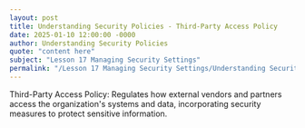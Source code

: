 ```yaml
---
layout: post
title: Understanding Security Policies - Third-Party Access Policy
date: 2025-01-10 12:00:00 -0000
author: Understanding Security Policies
quote: "content here"
subject: "Lesson 17 Managing Security Settings"
permalink: "/Lesson 17 Managing Security Settings/Understanding Security Policies/Understanding Security Policies - Third-Party Access Policy"
---
```


Third-Party Access Policy: Regulates how external vendors and partners access the organization's systems and data, incorporating security measures to protect sensitive information.
